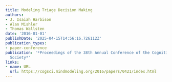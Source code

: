 ```yaml
---
title: Modeling Triage Decision Making
authors:
- J. Isaiah Harbison
- Alan Mishler
- Thomas Wallsten
date: '2016-01-01'
publishDate: '2025-04-15T14:56:16.726112Z'
publication_types:
- paper-conference
publication: '*Proceedings of the 38th Annual Conference of the Cognitive Science
  Society*'
links:
- name: URL
  url: https://cogsci.mindmodeling.org/2016/papers/0421/index.html
---
```

